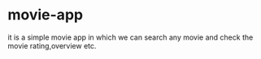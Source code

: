 # movie-app
 it is a simple movie app in which we can search any movie and check the movie rating,overview etc.
